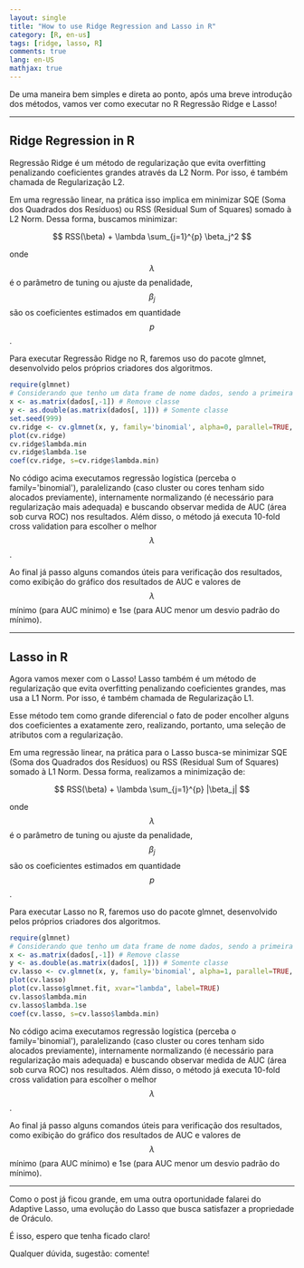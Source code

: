 ```yaml
---
layout: single
title: "How to use Ridge Regression and Lasso in R"
category: [R, en-us]
tags: [ridge, lasso, R]
comments: true
lang: en-US
mathjax: true
---
```


De uma maneira bem simples e direta ao ponto, após uma breve introdução dos métodos, vamos ver como executar no R Regressão Ridge e Lasso!

<script src="https://cdn.mathjax.org/mathjax/latest/MathJax.js?config=TeX-AMS-MML_HTMLorMML" type="text/javascript"></script>

---

## Ridge Regression in R

Regressão Ridge é um método de regularização que evita overfitting penalizando coeficientes grandes através da L2 Norm. Por isso, é também chamada de Regularização L2.

Em uma regressão linear, na prática isso implica em minimizar SQE (Soma dos Quadrados dos Resíduos) ou RSS (Residual Sum of Squares) somado à L2 Norm. Dessa forma, buscamos minimizar:

$$ RSS(\beta) + \lambda \sum_{j=1}^{p} \beta_j^2 $$

onde $$\lambda$$ é o parâmetro de tuning ou ajuste da penalidade, $$\beta_j$$ são os coeficientes estimados em quantidade $$p$$.

Para executar Regressão Ridge no R, faremos uso do pacote glmnet, desenvolvido pelos próprios criadores dos algoritmos.

```R
require(glmnet)
# Considerando que tenho um data frame de nome dados, sendo a primeira coluna a classe
x <- as.matrix(dados[,-1]) # Remove classe
y <- as.double(as.matrix(dados[, 1])) # Somente classe
set.seed(999)
cv.ridge <- cv.glmnet(x, y, family='binomial', alpha=0, parallel=TRUE, standardize=TRUE, type.measure='auc')
plot(cv.ridge)
cv.ridge$lambda.min
cv.ridge$lambda.1se
coef(cv.ridge, s=cv.ridge$lambda.min)
```

No código acima executamos regressão logística (perceba o family='binomial'), paralelizando (caso cluster ou cores tenham sido alocados previamente), internamente normalizando (é necessário para regularização mais adequada) e buscando observar medida de AUC (área sob curva ROC) nos resultados. Além disso, o método já executa 10-fold cross validation para escolher o melhor $$\lambda$$.

Ao final já passo alguns comandos úteis para verificação dos resultados, como exibição do gráfico dos resultados de AUC e valores de $$\lambda$$ mínimo (para AUC mínimo) e 1se (para AUC menor um desvio padrão do mínimo).

---

## Lasso in R

Agora vamos mexer com o Lasso! Lasso também é um método de regularização que evita overfitting penalizando coeficientes grandes, mas usa a L1 Norm. Por isso, é também chamada de Regularização L1.

Esse método tem como grande diferencial o fato de poder encolher alguns dos coeficientes a exatamente zero, realizando, portanto, uma seleção de atributos com a regularização.

Em uma regressão linear, na prática para o Lasso busca-se minimizar SQE (Soma dos Quadrados dos Resíduos) ou RSS (Residual Sum of Squares) somado à L1 Norm. Dessa forma, realizamos a minimização de:

$$ RSS(\beta) + \lambda \sum_{j=1}^{p} |\beta_j| $$

onde $$\lambda$$ é o parâmetro de tuning ou ajuste da penalidade, $$\beta_j$$ são os coeficientes estimados em quantidade $$p$$.

Para executar Lasso no R, faremos uso do pacote glmnet, desenvolvido pelos próprios criadores dos algoritmos.

```R
require(glmnet)
# Considerando que tenho um data frame de nome dados, sendo a primeira coluna a classe
x <- as.matrix(dados[,-1]) # Remove classe
y <- as.double(as.matrix(dados[, 1])) # Somente classe
cv.lasso <- cv.glmnet(x, y, family='binomial', alpha=1, parallel=TRUE, standardize=TRUE, type.measure='auc')
plot(cv.lasso)
plot(cv.lasso$glmnet.fit, xvar="lambda", label=TRUE)
cv.lasso$lambda.min
cv.lasso$lambda.1se
coef(cv.lasso, s=cv.lasso$lambda.min)
```

No código acima executamos regressão logística (perceba o family='binomial'), paralelizando (caso cluster ou cores tenham sido alocados previamente), internamente normalizando (é necessário para regularização mais adequada) e buscando observar medida de AUC (área sob curva ROC) nos resultados. Além disso, o método já executa 10-fold cross validation para escolher o melhor $$\lambda$$.

Ao final já passo alguns comandos úteis para verificação dos resultados, como exibição do gráfico dos resultados de AUC e valores de $$\lambda$$ mínimo (para AUC mínimo) e 1se (para AUC menor um desvio padrão do mínimo).

---

Como o post já ficou grande, em uma outra oportunidade falarei do Adaptive Lasso, uma evolução do Lasso que busca satisfazer a propriedade de Oráculo.


É isso, espero que tenha ficado claro!

Qualquer dúvida, sugestão: comente!
